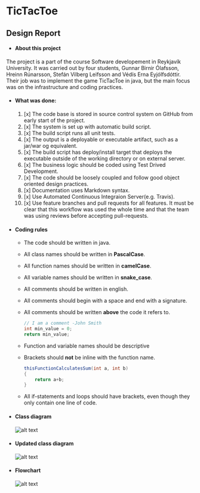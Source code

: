 # TicTacToe
## Design Report

* #### About this project
The project is a part of the course Software developement in Reykjavík University.
It was carried out by four students, Gunnar Birnir Ólafsson, Hreinn Rúnarsson, Stefán Vilberg Leifsson and Védís Erna Eyjólfsdóttir. Their job was to implement the game TicTacToe in java, but the main focus was on the infrastructure and coding practices.

* #### What was done:
	1. [x] The code base is stored in source control system on GitHub from early start of the project.
	2. [x] The system is set up with automatic build script.
	3. [x] The build script runs all unit tests.
	4. [x] The output is a deployable or executable artifact, such as a jar/war og equivalent.
	5. [x] The build script has deploy/install target that deploys the executable outside of the working directory or on external server.
	6. [x] The business logic should be coded using Test Drived Development.
	7. [x] The code should be loosely coupled and follow good object oriented design practices.
	8. [x] Documentation uses Markdown syntax.
	9. [x] Use Automated Continuous Integraion Server(e.g. Travis).
	10. [x] Use feature branches and pull requests for all features. It must be clear that this workflow was used the whole time and that the team was using reviews before accepting pull-requests.

* #### Coding rules
    * The code should be written in java. 
    * All class names should be written in __PascalCase__.
    * All function names should be written in __camelCase__.
    * All variable names should be written in __snake_case__.
    * All comments should be written in english.
    * All comments should begin with a space and end with a signature.
    * All comments should be written __above__ the code it refers to.
    
        ```java
        // I am a comment -John Smith
        int min_value = 0;
        return min_value;
        ```

    * Function and variable names should be descriptive
    * Brackets should __not__ be inline with the function name.
    
        ```java
        thisFunctionCalculatesSum(int a, int b)
        { 
            return a+b; 
        }
        ```
        
    * All if-statements and loops should have brackets, even though they only contain one line of code.

* #### Class diagram
   ![alt text](http://i.imgur.com/pwc9F86.png "Class diagram")
* #### Updated class diagram
   ![alt text](http://i.imgur.com/bgw3PV1.png "Updated class diagram")
* #### Flowchart
   ![alt text](http://i.imgur.com/ngvZbsU.png "Flowchart")
